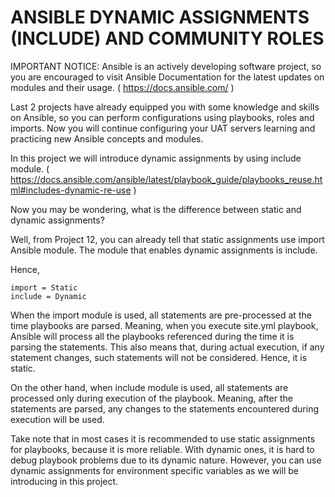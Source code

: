 # ANSIBLE DYNAMIC ASSIGNMENTS (INCLUDE) AND COMMUNITY ROLES

IMPORTANT NOTICE: Ansible is an actively developing software project, so you are encouraged to visit Ansible Documentation for the
latest updates on modules and their usage.
( https://docs.ansible.com/ )

Last 2 projects have already equipped you with some knowledge and skills on Ansible, so you can perform configurations using
playbooks, roles and imports. Now you will continue configuring your UAT servers learning and practicing new Ansible concepts
and modules.

In this project we will introduce dynamic assignments by using include module.
( https://docs.ansible.com/ansible/latest/playbook_guide/playbooks_reuse.html#includes-dynamic-re-use )

Now you may be wondering, what is the difference between static and dynamic assignments?

Well, from Project 12, you can already tell that static assignments use import Ansible module. The module that enables dynamic
assignments is include.

Hence,

```
import = Static
include = Dynamic
```

When the import module is used, all statements are pre-processed at the time playbooks are parsed. Meaning, when you execute site.yml
playbook, Ansible will process all the playbooks referenced during the time it is parsing the statements. This also means that,
during actual execution, if any statement changes, such statements will not be considered. Hence, it is static.

On the other hand, when include module is used, all statements are processed only during execution of the playbook. Meaning, after the
statements are parsed, any changes to the statements encountered during execution will be used.

Take note that in most cases it is recommended to use static assignments for playbooks, because it is more reliable. With dynamic
ones, it is hard to debug playbook problems due to its dynamic nature. However, you can use dynamic assignments for environment
specific variables as we will be introducing in this project.
